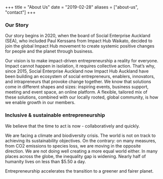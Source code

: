 +++
title = "About Us"
date = "2019-02-28"
aliases = ["about-us", "contact"]
+++

### Our Story

Our story begins in 2020, when the board of Social Enterprise Auckland (SEA), who included Paul Kerssans from Impact Hub Waikato, decided to join the global Impact Hub movement to create systemic positive changes for people and the planet through business.  

Our vision is to make impact-driven entrepreneurship a reality for everyone.
Impact cannot happen in isolation, it requires collective action. That’s why, since 2015, Social Enterprise Auckland now Impact Hub Auckland have been building an ecosystem of social entrepreneurs, enablers, innovators, and intrapreneurs that provoke change together.
We know that solutions come in different shapes and sizes: inspiring events, business support, meeting and event space, an online platform. A flexible, tailored mix of these solutions, combined with our locally rooted, global community, is how we enable growth in our members.

### Inclusive & sustainable entrepreneurship

We believe that the time to act is now - collaboratively and quickly. 

We are facing a climate and biodiversity crisis. The world is not on track to achieving its sustainability objectives. On the contrary: on many measures, from CO2 emissions to species loss, we are moving in the opposite direction. We are not doing well creating a more equal world either. In many places across the globe, the inequality gap is widening. Nearly half of humanity lives on less than $5.50 a day.

Entrepreneurship accelerates the transition to a greener and fairer planet.
